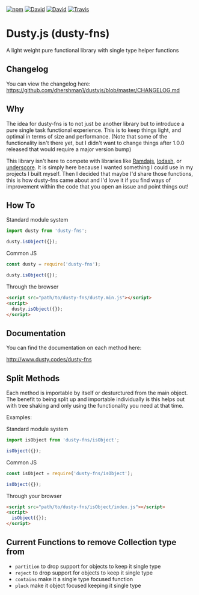 [![npm](https://img.shields.io/npm/v/dusty-fns.svg?style=for-the-badge)](https://www.npmjs.com/package/dusty-fns) [![David](https://img.shields.io/david/dhershman1/dustyjs.svg?style=for-the-badge)](https://david-dm.org/dhershman1/dustyjs) [![David](https://img.shields.io/david/dev/dhershman1/dustyjs.svg?style=for-the-badge)](https://david-dm.org/dhershman1/dustyjs?type=dev) [![Travis](https://img.shields.io/travis/dhershman1/dustyjs.svg?style=for-the-badge)](https://travis-ci.org/dhershman1/dustyjs)

# Dusty.js (dusty-fns)

A light weight pure functional library with single type helper functions


## Changelog

You can view the changelog here: https://github.com/dhershman1/dustyjs/blob/master/CHANGELOG.md

## Why

The idea for dusty-fns is to not just be another library but to introduce a pure single task functional experience. This is to keep things light, and optimal in terms of size and performance. (Note that some of the functionality isn't there yet, but I didn't want to change things after 1.0.0 released that would require a major version bump)

This library isn't here to compete with libraries like [Ramdajs](http://ramdajs.com/), [lodash](https://lodash.com/), or [underscore](http://underscorejs.org/). It is simply here because I wanted something I could use in my projects I built myself. Then I decided that maybe I'd share those functions, this is how dusty-fns came about and I'd love it if you find ways of improvement within the code that you open an issue and point things out!

## How To

Standard module system

```js
import dusty from 'dusty-fns';

dusty.isObject({});
```

Common JS

```js
const dusty = require('dusty-fns');

dusty.isObject({});
```

Through the browser

```html
<script src="path/to/dusty-fns/dusty.min.js"></script>
<script>
  dusty.isObject({});
</script>
```

## Documentation

You can find the documentation on each method here:

http://www.dusty.codes/dusty-fns

## Split Methods

Each method is importable by itself or desturctured from the main object. The benefit to being split up and importable individually is this helps out with tree shaking and only using the functionality you need at that time.

Examples:

Standard module system

```js
import isObject from 'dusty-fns/isObject';

isObject({});
```

Common JS

```js
const isObject = require('dusty-fns/isObject');

isObject({});
```

Through your browser

```html
<script src="path/to/dusty-fns/isObject/index.js"></script>
<script>
  isObject({});
</script>
```

## Current Functions to remove Collection type from

- `partition` to drop support for objects to keep it single type
- `reject` to drop support for objects to keep it single type
- `contains` make it a single type focused function
- `pluck` make it object focused keeping it single type
